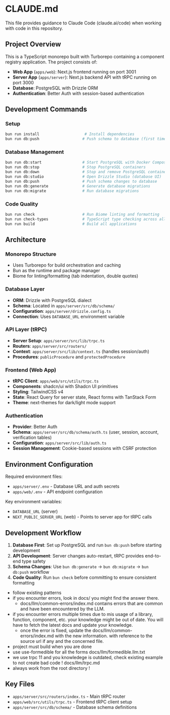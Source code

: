 # CLAUDE.md

This file provides guidance to Claude Code (claude.ai/code) when working with code in this repository.

## Project Overview

This is a TypeScript monorepo built with Turborepo containing a component registry application. The project consists of:

- **Web App** (`apps/web`): Next.js frontend running on port 3001
- **Server App** (`apps/server`): Next.js backend API with tRPC running on port 3000
- **Database**: PostgreSQL with Drizzle ORM
- **Authentication**: Better Auth with session-based authentication

## Development Commands

### Setup

```bash
bun run install                    # Install dependencies
bun run db:push                   # Push schema to database (first time setup)
```

### Database Management

```bash
bun run db:start                  # Start PostgreSQL with Docker Compose
bun run db:stop                   # Stop PostgreSQL containers
bun run db:down                   # Stop and remove PostgreSQL containers
bun run db:studio                 # Open Drizzle Studio (database UI)
bun run db:push                   # Push schema changes to database
bun run db:generate               # Generate database migrations
bun run db:migrate                # Run database migrations
```

### Code Quality

```bash
bun run check                     # Run Biome linting and formatting
bun run check-types               # TypeScript type checking across all apps
bun run build                     # Build all applications
```

## Architecture

### Monorepo Structure

- Uses Turborepo for build orchestration and caching
- Bun as the runtime and package manager
- Biome for linting/formatting (tab indentation, double quotes)

### Database Layer

- **ORM**: Drizzle with PostgreSQL dialect
- **Schema**: Located in `apps/server/src/db/schema/`
- **Configuration**: `apps/server/drizzle.config.ts`
- **Connection**: Uses `DATABASE_URL` environment variable

### API Layer (tRPC)

- **Server Setup**: `apps/server/src/lib/trpc.ts`
- **Routers**: `apps/server/src/routers/`
- **Context**: `apps/server/src/lib/context.ts` (handles session/auth)
- **Procedures**: `publicProcedure` and `protectedProcedure`

### Frontend (Web App)

- **tRPC Client**: `apps/web/src/utils/trpc.ts`
- **Components**: shadcn/ui with Shadcn UI primitives
- **Styling**: TailwindCSS v4
- **State**: React Query for server state, React forms with TanStack Form
- **Theme**: next-themes for dark/light mode support

### Authentication

- **Provider**: Better Auth
- **Schema**: `apps/server/src/db/schema/auth.ts` (user, session, account, verification tables)
- **Configuration**: `apps/server/src/lib/auth.ts`
- **Session Management**: Cookie-based sessions with CSRF protection

## Environment Configuration

Required environment files:

- `apps/server/.env` - Database URL and auth secrets
- `apps/web/.env` - API endpoint configuration

Key environment variables:

- `DATABASE_URL` (server)
- `NEXT_PUBLIC_SERVER_URL` (web) - Points to server app for tRPC calls

## Development Workflow

1. **Database First**: Set up PostgreSQL and run `bun db:push` before starting development
2. **API Development**: Server changes auto-restart, tRPC provides end-to-end type safety
3. **Schema Changes**: Use `bun db:generate` → `bun db:migrate` → `bun db:push` workflow
4. **Code Quality**: Run `bun check` before committing to ensure consistent formatting

- follow existing patterns
- if you encounter errors, look in docs/ you might find the answer there.
  - docs/llm/common-errors/index.md contains errors that are common and have been encountered by the LLM.
- if you encounter errors multiple times due to mis usage of a library, function, component, etc. your knowledge might be out of date. You will have to fetch the latest docs and update your knowledge.
  - once the error is fixed, update the docs/llm/common-errors/index.md with the new information. with reference to the source url if any and the concerned file.
- project must build when you are done
- use use-formedible for all the forms docs/llm/formedible.llm.txt
- we use trpc 11 and you knowledege is outdated, check existing example to not create bad code ! docs/llm/trpc.md
- always work from the root directory !

## Key Files

- `apps/server/src/routers/index.ts` - Main tRPC router
- `apps/web/src/utils/trpc.ts` - Frontend tRPC client setup
- `apps/server/src/db/schema/` - Database schema definitions
